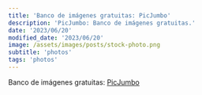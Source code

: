 ```yaml
---
title: 'Banco de imágenes gratuitas: PicJumbo'
description: 'PicJumbo: Banco de imágenes gratuitas.'
date: '2023/06/20'
modified_date: '2023/06/20'
image: /assets/images/posts/stock-photo.png
subtitle: 'photos'
tags: 'photos'
---
```


Banco de imágenes gratuitas: [PicJumbo](https://picjumbo.com/)
